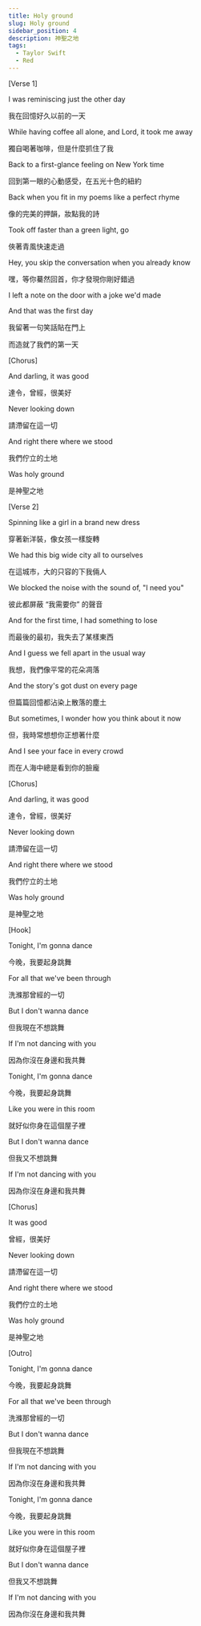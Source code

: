 ```yaml
---
title: Holy ground
slug: Holy ground
sidebar_position: 4
description: 神聖之地
tags:
  - Taylor Swift
  - Red
---
```


[Verse 1]

I was reminiscing just the other day

我在回憶好久以前的一天

While having coffee all alone, and Lord, it took me away

獨自喝著咖啡，但是什麼抓住了我

Back to a first-glance feeling on New York time

回到第一眼的心動感受，在五光十色的紐約

Back when you fit in my poems like a perfect rhyme

像的完美的押韻，妝點我的詩

Took off faster than a green light, go

俠著青風快速走過

Hey, you skip the conversation when you already know

嘿，等你驀然回首，你才發現你剛好錯過

I left a note on the door with a joke we'd made

And that was the first day

我留著一句笑話貼在門上

而造就了我們的第一天

[Chorus]

And darling, it was good

達令，曾經，很美好

Never looking down

請滯留在這一切

And right there where we stood

我們佇立的土地

Was holy ground

是神聖之地

[Verse 2]

Spinning like a girl in a brand new dress

穿著新洋裝，像女孩一樣旋轉

We had this big wide city all to ourselves

在這城市，大的只容的下我倆人

We blocked the noise with the sound of, "I need you"

彼此都屏蔽 “我需要你” 的聲音

And for the first time, I had something to lose

而最後的最初，我失去了某樣東西

And I guess we fell apart in the usual way

我想，我們像平常的花朵凋落

And the story's got dust on every page

但篇篇回憶都沾染上散落的塵土

But sometimes, I wonder how you think about it now

但，我時常想想你正想著什麼

And I see your face in every crowd

而在人海中總是看到你的臉龐

[Chorus]

And darling, it was good

達令，曾經，很美好

Never looking down

請滯留在這一切

And right there where we stood

我們佇立的土地

Was holy ground

是神聖之地

[Hook]

Tonight, I'm gonna dance

今晚，我要起身跳舞

For all that we've been through

洗滌那曾經的一切

But I don't wanna dance

但我現在不想跳舞

If I'm not dancing with you

因為你沒在身邊和我共舞

Tonight, I'm gonna dance

今晚，我要起身跳舞

Like you were in this room

就好似你身在這個屋子裡

But I don't wanna dance

但我又不想跳舞

If I'm not dancing with you

因為你沒在身邊和我共舞

[Chorus]

It was good

曾經，很美好

Never looking down

請滯留在這一切

And right there where we stood

我們佇立的土地

Was holy ground

是神聖之地

[Outro]

Tonight, I'm gonna dance

今晚，我要起身跳舞

For all that we've been through

洗滌那曾經的一切

But I don't wanna dance

但我現在不想跳舞

If I'm not dancing with you

因為你沒在身邊和我共舞

Tonight, I'm gonna dance

今晚，我要起身跳舞

Like you were in this room

就好似你身在這個屋子裡

But I don't wanna dance

但我又不想跳舞

If I'm not dancing with you

因為你沒在身邊和我共舞